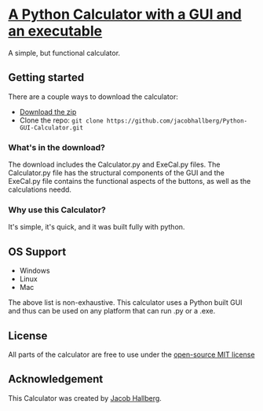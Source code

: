 # [A Python Calculator with a GUI and an executable](https://github.com/jacobhallberg/Python-GUI-Calculator)
A simple, but functional calculator. 

## Getting started

There are a couple ways to download the calculator:
- [Download the zip](https://github.com/jacobhallberg/Python-GUI-Calculator/archive/master.zip)
- Clone the repo: `git clone https://github.com/jacobhallberg/Python-GUI-Calculator.git` 


### What's in the download?

The download includes the Calculator.py and ExeCal.py files. The Calculator.py file has the structural components of the GUI and the ExeCal.py file contains the functional aspects of the buttons, as well as the calculations needd.


### Why use this Calculator?
It's simple, it's quick, and it was built fully with python.

## OS Support

- Windows
- Linux
- Mac

The above list is non-exhaustive. This calculator uses a Python built GUI and thus can be used on any platform that can run .py or a .exe.


## License

All parts of the calculator are free to use under the [open-source MIT license](https://opensource.org/licenses/MIT)

## Acknowledgement

This Calculator was created by [Jacob Hallberg](https://github.com/jacobhallberg).
